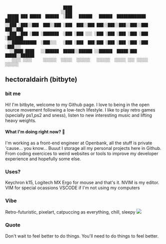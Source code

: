 ```
                          ████                                            
                         ░░███                                            
 █████ ███ █████  ██████  ░███   ██████   ██████  █████████████    ██████ 
░░███ ░███░░███  ███░░███ ░███  ███░░███ ███░░███░░███░░███░░███  ███░░███
 ░███ ░███ ░███ ░███████  ░███ ░███ ░░░ ░███ ░███ ░███ ░███ ░███ ░███████ 
 ░░███████████  ░███░░░   ░███ ░███  ███░███ ░███ ░███ ░███ ░███ ░███░░░  
  ░░████░████   ░░██████  █████░░██████ ░░██████  █████░███ █████░░██████ 
   ░░░░ ░░░░     ░░░░░░  ░░░░░  ░░░░░░   ░░░░░░  ░░░░░ ░░░ ░░░░░  ░░░░░░  
```
## hectoraldairh (bitbyte)


### bit me
Hi! I'm bitbyte, welcome to my Github page. I love to being in the open source movement
following a low-tech lifestyle. I like to play retro games (specially ps1,ps2 and sness),
listen to new interesting music and lifting heavy weights.

#### What I'm doing right now? 🤙

I'm working as a front-end engineer at Openbank, all the stuff is private 'cause... you know...
Buuut I storage all my personal projects here in Github. From coding exercices to weird websites
or tools to improve my developer experience and hopefully some else.

###  Uses?
Keychron k15, Logitech MX Ergo for mouse and that's it.
NVIM is my editor.
VIM for special ocassions
VSCODE if I'm not using my computers

### Vibe
Retro-futuristic, pixelart, catpuccing as everything, chill, sleepy
![](https://media1.tenor.com/m/_oZn29ucgBMAAAAC/pixel.gif)

### Quote

Don't wait to feel better to do things. You'll need to do things to feel better.
